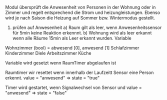Modul übersprüft die Anwesenheit von Personen in der Wohnung oder in Zimmer und regelt entsprechend die Strom und heizungleistungen. Ebenso wird je nach Saison die Heizung auf Sommer bzw. Wintermodus gestellt.

1) prüfen auf Anwesenheit 
a) Raum gilt als leer, wenn Anwesenheitssensor für 5min keine Reaktion erkennnt.
b) Wohnung wird als leer erkannt wenn alle Räume 15min als Leer erkannt wurden.
Variable

Wohnzimmer (bool) = abwesend [0], anwesend [1]
Schlafzimmer
Kinderzimmer
Diele
Arbeitszimmer
Küche

Variable wird gesetzt wenn RaumTimer abgelaufen ist

Raumtimer wir resettet wenn innerhalb der Laufzeitt Sensor eine Person erkennt. value = "anwesend" => state = "true"

Timer wird gestartet, wenn Signalwechsel von Sensor und value = "anwesend" => state = "false"

